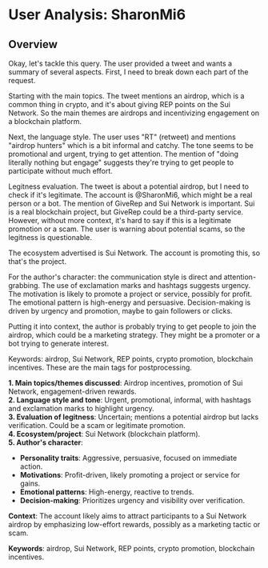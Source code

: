 # User Analysis: SharonMi6

## Overview

<think>
Okay, let's tackle this query. The user provided a tweet and wants a summary of several aspects. First, I need to break down each part of the request.

Starting with the main topics. The tweet mentions an airdrop, which is a common thing in crypto, and it's about giving REP points on the Sui Network. So the main themes are airdrops and incentivizing engagement on a blockchain platform.

Next, the language style. The user uses "RT" (retweet) and mentions "airdrop hunters" which is a bit informal and catchy. The tone seems to be promotional and urgent, trying to get attention. The mention of "doing literally nothing but engage" suggests they're trying to get people to participate without much effort.

Legitness evaluation. The tweet is about a potential airdrop, but I need to check if it's legitimate. The account is @SharonMi6, which might be a real person or a bot. The mention of GiveRep and Sui Network is important. Sui is a real blockchain project, but GiveRep could be a third-party service. However, without more context, it's hard to say if this is a legitimate promotion or a scam. The user is warning about potential scams, so the legitness is questionable.

The ecosystem advertised is Sui Network. The account is promoting this, so that's the project. 

For the author's character: the communication style is direct and attention-grabbing. The use of exclamation marks and hashtags suggests urgency. The motivation is likely to promote a project or service, possibly for profit. The emotional pattern is high-energy and persuasive. Decision-making is driven by urgency and promotion, maybe to gain followers or clicks.

Putting it into context, the author is probably trying to get people to join the airdrop, which could be a marketing strategy. They might be a promoter or a bot trying to generate interest.

Keywords: airdrop, Sui Network, REP points, crypto promotion, blockchain incentives. These are the main tags for postprocessing.
</think>

**1. Main topics/themes discussed**: Airdrop incentives, promotion of Sui Network, engagement-driven rewards.  
**2. Language style and tone**: Urgent, promotional, informal, with hashtags and exclamation marks to highlight urgency.  
**3. Evaluation of legitness**: Uncertain; mentions a potential airdrop but lacks verification. Could be a scam or legitimate promotion.  
**4. Ecosystem/project**: Sui Network (blockchain platform).  
**5. Author's character**:  
   - **Personality traits**: Aggressive, persuasive, focused on immediate action.  
   - **Motivations**: Profit-driven, likely promoting a project or service for gains.  
   - **Emotional patterns**: High-energy, reactive to trends.  
   - **Decision-making**: Prioritizes urgency and visibility over verification.  

**Context**: The account likely aims to attract participants to a Sui Network airdrop by emphasizing low-effort rewards, possibly as a marketing tactic or scam.  

**Keywords**: airdrop, Sui Network, REP points, crypto promotion, blockchain incentives.